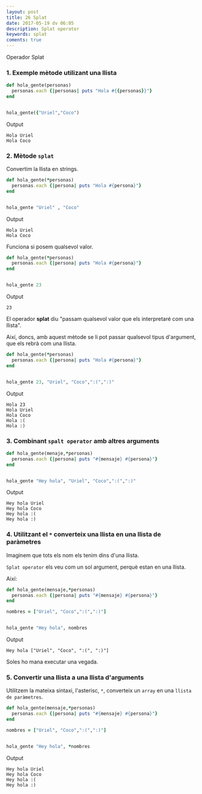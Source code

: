 ```yaml
---
layout: post
title: 26 Splat
date: 2017-05-19 dv 06:05
description: Splat operator
keywords: splat
coments: true
---
```


Operador Splat

### 1. Exemple mètode utilizant una llista

```ruby
def hola_gente(personas)
  personas.each {|personas| puts "Hola #{{personas}}"}
end


hola_gente({"Uriel","Coco")
```

Output

```
Hola Uriel
Hola Coco
```

### 2. Mètode `splat`

Convertim la llista en strings.

```ruby
def hola_gente(*personas)
  personas.each {|persona| puts "Hola #{persona}"}
end


hola_gente "Uriel" , "Coco"
```

Output

```
Hola Uriel
Hola Coco
```

Funciona si posem qualsevol valor.

```ruby
def hola_gente(*personas)
  personas.each {|persona| puts "Hola #{persona}"}
end


hola_gente 23
```

Output

```
23
```

El operador **splat** diu "passam qualsevol valor que els interpretaré com una llista".

Així, doncs, amb aquest mètode se li pot passar qualsevol tipus d'argument, que els rebrà com una llista.

```ruby
def hola_gente(*personas)
  personas.each {|persona| puts "Hola #{persona}"}
end


hola_gente 23, "Uriel", "Coco",":(",":)"
```

Output

```
Hola 23
Hola Uriel
Hola Coco
Hola :(
Hola :)
```

### 3. Combinant `spalt operator` amb altres arguments

```ruby
def hola_gente(menaje,*personas)
  personas.each {|persona| puts "#{mensaje} #{persona}"}
end


hola_gente "Hey hola", "Uriel", "Coco",":(",":)"
```

Output

```
Hey hola Uriel
Hey hola Coco
Hey hola :(
Hey hola :)
```

### 4. Utilitzant el `*` converteix una llista en una llista de paràmetres

Imaginem que tots els nom els tenim dins d'una llista.

`Splat operator` els veu com un sol argument, perquè estan en una llista.

Així:

```ruby
def hola_gente(mensaje,*personas)
  personas.each {|persona| puts "#{mensaje} #{persona}"}
end

nombres = ["Uriel", "Coco",":(",":)"]


hola_gente "Hey hola", nombres
```

Output

```
Hey hola ["Uriel", "Coco", ":(", ":)"]
```

Soles ho mana executar una vegada.

### 5. Convertir una llista a una llista d'arguments

Utilitzem la mateixa sintaxi, l'asterisc, `*`, converteix un `array` en una `llista de paràmetres`.

```ruby
def hola_gente(mensaje,*personas)
  personas.each {|persona| puts "#{mensaje} #{persona}"}
end

nombres = ["Uriel", "Coco",":(",":)"]


hola_gente "Hey hola", *nombres
```

Output

```
Hey hola Uriel
Hey hola Coco
Hey hola :(
Hey hola :)
```


